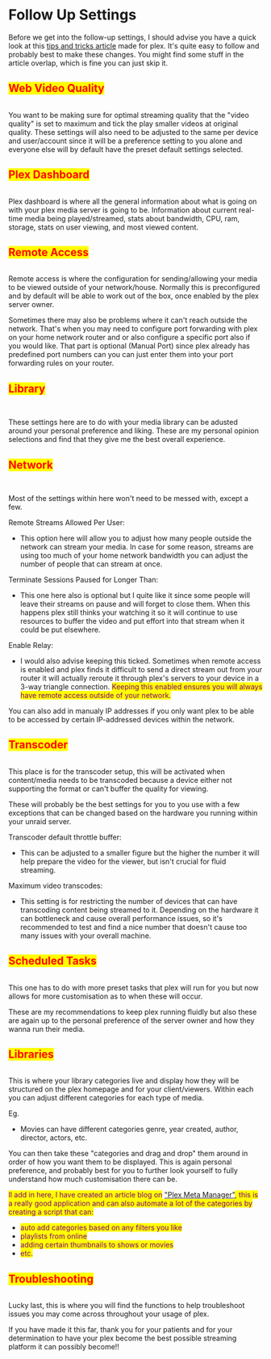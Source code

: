 # Follow Up Settings

Before we get into the follow-up settings, I should advise you have a quick look at this [tips and tricks article](https://imgur.com/a/QAUFN13) made for plex. It's quite easy to follow and probably best to make these changes. You might find some stuff in the article overlap, which is fine you can just skip it.

## <mark style="color:red;">Web Video Quality</mark>

<figure><img src=".gitbook/assets/1111111111 (1) (2).PNG" alt=""><figcaption></figcaption></figure>

You want to be making sure for optimal streaming quality that the "video quality" is set to maximum and tick the play smaller videos at original quality. These settings will also need to be adjusted to the same per device and user/account since it will be a preference setting to you alone and everyone else will by default have the preset default settings selected.

## <mark style="color:red;">Plex Dashboard</mark>

<figure><img src=".gitbook/assets/1111111111 (4).PNG" alt=""><figcaption></figcaption></figure>

Plex dashboard is where all the general information about what is going on with your plex media server is going to be. Information about current real-time media being played/streamed, stats about bandwidth, CPU, ram, storage, stats on user viewing, and most viewed content.

## <mark style="color:red;">Remote Access</mark>

<figure><img src=".gitbook/assets/1111111111 (5).PNG" alt=""><figcaption></figcaption></figure>

Remote access is where the configuration for sending/allowing your media to be viewed outside of your network/house. Normally this is preconfigured and by default will be able to work out of the box, once enabled by the plex server owner.&#x20;

Sometimes there may also be problems where it can't reach outside the network. That's when you may need to configure port forwarding with plex on your home network router and or also configure a specific port also if you would like. That part is optional (Manual Port) since plex already has predefined port numbers can you can just enter them into your port forwarding rules on your router.

## <mark style="color:red;">Library</mark>

<figure><img src=".gitbook/assets/1111111111 (1).PNG" alt=""><figcaption></figcaption></figure>

<figure><img src=".gitbook/assets/222222222222 (1).PNG" alt=""><figcaption></figcaption></figure>

These settings here are to do with your media library can be adusted around your personal preference and liking. These are my personal opinion selections and find that they give me the best overall experience.

## <mark style="color:red;">Network</mark>

<figure><img src=".gitbook/assets/1111111111 (1) (3).PNG" alt=""><figcaption></figcaption></figure>

<figure><img src=".gitbook/assets/222222222222.PNG" alt=""><figcaption></figcaption></figure>

Most of the settings within here won't need to be messed with, except a few.&#x20;

Remote Streams Allowed Per User:

* This option here will allow you to adjust how many people outside the network can stream your media. In case for some reason, streams are using too much of your home network bandwidth you can adjust the number of people that can stream at once.

Terminate Sessions Paused for Longer Than:

* This one here also is optional but I quite like it since some people will leave their streams on pause and will forget to close them. When this happens plex still thinks your watching it so it will continue to use resources to buffer the video and put effort into that stream when it could be put elsewhere.

Enable Relay:

* I would also advise keeping this ticked. Sometimes when remote access is enabled and plex finds it difficult to send a direct stream out from your router it will actually reroute it through plex's servers to your device in a 3-way triangle connection. <mark style="color:purple;">Keeping this enabled ensures you will always have remote access outside of your network.</mark>

You can also add in manualy IP addresses if you only want plex to be able to be accessed by certain IP-addressed devices within the network.

## <mark style="color:red;">Transcoder</mark>

<figure><img src=".gitbook/assets/1111111111 (2).PNG" alt=""><figcaption></figcaption></figure>

This place is for the transcoder setup, this will be activated when content/media needs to be transcoded because a device either not supporting the format or can't buffer the quality for viewing.

These will probably be the best settings for you to you use with a few exceptions that can be changed based on the hardware you running within your unraid server.&#x20;

Transcoder default throttle buffer:

* This can be adjusted to a smaller figure but the higher the number it will help prepare the video for the viewer, but isn't crucial for fluid streaming.

Maximum video transcodes:

* This setting is for restricting the number of devices that can have transcoding content being streamed to it. Depending on the hardware it can bottleneck and cause overall performance issues, so it's recommended to test and find a nice number that doesn't cause too many issues with your overall machine.

## <mark style="color:red;">Scheduled Tasks</mark>

<figure><img src=".gitbook/assets/1111111111 (3) (1).PNG" alt=""><figcaption></figcaption></figure>

This one has to do with more preset tasks that plex will run for you but now allows for more customisation as to when these will occur.

These are my recommendations to keep plex running fluidly but also these are again up to the personal preference of the server owner and how they wanna run their media.

## <mark style="color:red;">Libraries</mark>

<figure><img src=".gitbook/assets/1111111111 (3).PNG" alt=""><figcaption></figcaption></figure>

This is where your library categories live and display how they will be structured on the plex homepage and for your client/viewers. Within each you can adjust different categories for each type of media.&#x20;

Eg.

* Movies can have different categories genre, year created, author, director, actors, etc.

You can then take these "categories and drag and drop" them around in order of how you want them to be displayed. This is again personal preference, and probably best for you to further look yourself to fully understand how much customisation there can be.&#x20;

<mark style="color:purple;">Il add in here, I have created an article blog on</mark> ["Plex Meta Manager"](https://app.gitbook.com/o/UlTmFaF7PSfhBNuKtcaC/s/XhEyf0WtMngrQlcUAQw6/)<mark style="color:purple;">, this is a really good application and can also automate a lot of the categories by creating a script that can:</mark>

* <mark style="color:purple;">auto add categories based on any filters you like</mark>
* <mark style="color:purple;">playlists from online</mark>
* <mark style="color:purple;">adding certain thumbnails to shows or movies</mark>
* <mark style="color:purple;">etc.</mark>

## <mark style="color:red;">Troubleshooting</mark>

<figure><img src=".gitbook/assets/1111111111.PNG" alt=""><figcaption></figcaption></figure>

Lucky last, this is where you will find the functions to help troubleshoot issues you may come across throughout your usage of plex.&#x20;

If you have made it this far, thank you for your patients and for your determination to have your plex become the best possible streaming platform it can possibly become!!
